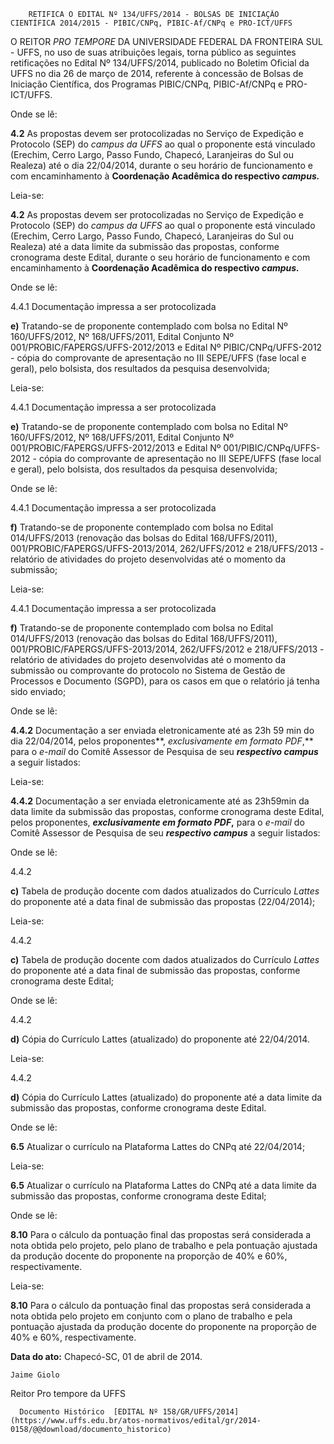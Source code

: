         RETIFICA O EDITAL Nº 134/UFFS/2014 - BOLSAS DE INICIAÇÃO CIENTÍFICA 2014/2015 - PIBIC/CNPq, PIBIC-Af/CNPq e PRO-ICT/UFFS  

O REITOR *PRO TEMPORE* DA UNIVERSIDADE FEDERAL DA FRONTEIRA SUL - UFFS, no uso de suas atribuições legais, torna público as seguintes retificações no Edital Nº 134/UFFS/2014, publicado no Boletim Oficial da UFFS no dia 26 de março de 2014, referente à concessão de Bolsas de Iniciação Científica, dos Programas PIBIC/CNPq, PIBIC-Af/CNPq e PRO-ICT/UFFS.

 Onde se lê:

 **4.2** As propostas devem ser protocolizadas no Serviço de Expedição e Protocolo (SEP) do *campus da UFFS* ao qual o proponente está vinculado (Erechim, Cerro Largo, Passo Fundo, Chapecó, Laranjeiras do Sul ou Realeza) até o dia 22/04/2014, durante o seu horário de funcionamento e com encaminhamento à **Coordenação Acadêmica do respectivo *campus.***

 Leia-se:

 **4.2** As propostas devem ser protocolizadas no Serviço de Expedição e Protocolo (SEP) do *campus da UFFS* ao qual o proponente está vinculado (Erechim, Cerro Largo, Passo Fundo, Chapecó, Laranjeiras do Sul ou Realeza) até a data limite da submissão das propostas, conforme cronograma deste Edital, durante o seu horário de funcionamento e com encaminhamento à **Coordenação Acadêmica do respectivo *campus.***

 Onde se lê:

 4.4.1 Documentação impressa a ser protocolizada

 **e)** Tratando-se de proponente contemplado com bolsa no Edital Nº 160/UFFS/2012, Nº 168/UFFS/2011, Edital Conjunto Nº 001/PROBIC/FAPERGS/UFFS-2012/2013 e Edital Nº PIBIC/CNPq/UFFS-2012 - cópia do comprovante de apresentação no III SEPE/UFFS (fase local e geral), pelo bolsista, dos resultados da pesquisa desenvolvida;

 Leia-se:

 4.4.1 Documentação impressa a ser protocolizada

 **e)** Tratando-se de proponente contemplado com bolsa no Edital Nº 160/UFFS/2012, Nº 168/UFFS/2011, Edital Conjunto Nº 001/PROBIC/FAPERGS/UFFS-2012/2013 e Edital Nº 001/PIBIC/CNPq/UFFS-2012 - cópia do comprovante de apresentação no III SEPE/UFFS (fase local e geral), pelo bolsista, dos resultados da pesquisa desenvolvida;

 Onde se lê:

 4.4.1 Documentação impressa a ser protocolizada

 **f)** Tratando-se de proponente contemplado com bolsa no Edital 014/UFFS/2013 (renovação das bolsas do Edital 168/UFFS/2011), 001/PROBIC/FAPERGS/UFFS-2013/2014, 262/UFFS/2012 e 218/UFFS/2013 - relatório de atividades do projeto desenvolvidas até o momento da submissão;

 Leia-se:

 4.4.1 Documentação impressa a ser protocolizada

 **f)** Tratando-se de proponente contemplado com bolsa no Edital 014/UFFS/2013 (renovação das bolsas do Edital 168/UFFS/2011), 001/PROBIC/FAPERGS/UFFS-2013/2014, 262/UFFS/2012 e 218/UFFS/2013 - relatório de atividades do projeto desenvolvidas até o momento da submissão ou comprovante do protocolo no Sistema de Gestão de Processos e Documento (SGPD), para os casos em que o relatório já tenha sido enviado;

 Onde se lê:

 **4.4.2** Documentação a ser enviada eletronicamente até as 23h 59 min do dia 22/04/2014, pelos proponentes**, *exclusivamente em formato PDF*,** para o *e-mail* do Comitê Assessor de Pesquisa de seu ***respectivo campus*** a seguir listados:

 Leia-se:

 **4.4.2** Documentação a ser enviada eletronicamente até as 23h59min da data limite da submissão das propostas, conforme cronograma deste Edital, pelos proponentes, ***exclusivamente em formato PDF*,** para o *e-mail* do Comitê Assessor de Pesquisa de seu ***respectivo campus*** a seguir listados:

 Onde se lê:

 4.4.2

 **c)** Tabela de produção docente com dados atualizados do Currículo *Lattes* do proponente até a data final de submissão das propostas (22/04/2014);

 Leia-se:

 4.4.2

 **c)** Tabela de produção docente com dados atualizados do Currículo *Lattes* do proponente até a data final de submissão das propostas, conforme cronograma deste Edital;

 Onde se lê:

 4.4.2

 **d)** Cópia do Currículo Lattes (atualizado) do proponente até 22/04/2014.

 Leia-se:

 4.4.2

 **d)** Cópia do Currículo Lattes (atualizado) do proponente até a data limite da submissão das propostas, conforme cronograma deste Edital.

 Onde se lê:

 **6.5** Atualizar o currículo na Plataforma Lattes do CNPq até 22/04/2014;

 Leia-se:

 **6.5** Atualizar o currículo na Plataforma Lattes do CNPq até a data limite da submissão das propostas, conforme cronograma deste Edital;

 Onde se lê:

 **8.10** Para o cálculo da pontuação final das propostas será considerada a nota obtida pelo projeto, pelo plano de trabalho e pela pontuação ajustada da produção docente do proponente na proporção de 40% e 60%, respectivamente.

 Leia-se:

 **8.10** Para o cálculo da pontuação final das propostas será considerada a nota obtida pelo projeto em conjunto com o plano de trabalho e pela pontuação ajustada da produção docente do proponente na proporção de 40% e 60%, respectivamente.

  

   **Data do ato:** Chapecó-SC, 01 de abril de 2014.   
 

    Jaime Giolo   
 Reitor Pro tempore da UFFS 

      Documento Histórico  [EDITAL Nº 158/GR/UFFS/2014](https://www.uffs.edu.br/atos-normativos/edital/gr/2014-0158/@@download/documento_historico)     
      